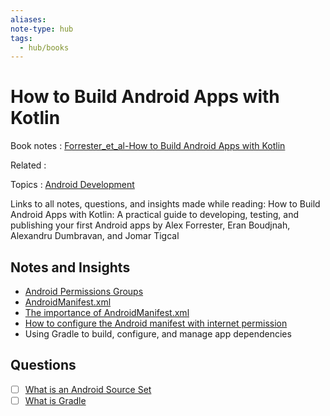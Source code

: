 ```yaml
---
aliases:
note-type: hub
tags:
  - hub/books
---
```


# How to Build Android Apps with Kotlin

Book notes : [Forrester_et_al-How to Build Android Apps with Kotlin](../kindle-highlights/Forrester_et_al-How%20to%20Build%20Android%20Apps%20with%20Kotlin.md)

Related :

Topics : [Android Development](Android%20Development)

Links to all notes, questions, and insights made while reading:
How to Build Android Apps with Kotlin: A practical guide to developing,
testing, and publishing your first Android apps by Alex Forrester,
Eran Boudjnah, Alexandru Dumbravan, and Jomar Tigcal

## Notes and Insights

- [Android Permissions Groups](../_inbox/Android%20Permissions%20Groups.md)
- [AndroidManifest.xml](../3-permanent-notes-🧲/AndroidManifest.xml.md)
- [The importance of AndroidManifest.xml](../2-literature-notes-📝/The%20importance%20of%20AndroidManifest.xml.md)
- [How to configure the Android manifest with internet permission](How%20to%20configure%20the%20Android%20manifest%20with%20internet%20permission)
- Using Gradle to build, configure, and manage app dependencies

## Questions

- [ ] [What is an Android Source Set](../_inbox/What%20is%20an%20Android%20Source%20Set.md)
- [ ] [What is Gradle](What%20is%20Gradle)
